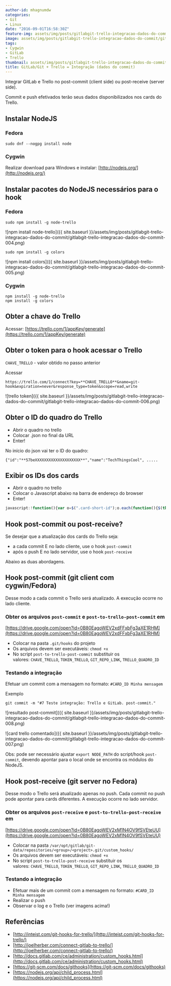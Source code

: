```yaml
---
author-id: mhagnumdw
categories:
- Git
- Linux
date: "2016-09-01T16:58:30Z"
feature-img: assets/img/posts/gitlabgit-trello-integracao-dados-do-commit/git-gitlab-trello-integracao-banner_v2.png
image: assets/img/posts/gitlabgit-trello-integracao-dados-do-commit/git-gitlab-trello-integracao-banner_v2.png
tags:
- Cygwin
- GitLab
- Trello
thumbnail: assets/img/posts/gitlabgit-trello-integracao-dados-do-commit/git-gitlab-trello-integracao-banner_v2.png
title: GitLab/Git + Trello = Integração (dados do commit)
---
```


Integrar GitLab e Trello no post-commit (client side) ou post-receive (server side).

<!--more-->

Commit e push efetivados terão seus dados disponibilizados nos cards do Trello.

## Instalar NodeJS

### Fedora

```shell
sudo dnf --nogpg install node
```

### Cygwin

Realizar download para Windows e instalar: [http://nodejs.org/](http://nodejs.org/)

## Instalar pacotes do NodeJS necessários para o hook

### Fedora

```shell
sudo npm install -g node-trello
```

![npm install node-trello]({{ site.baseurl }}/assets/img/posts/gitlabgit-trello-integracao-dados-do-commit/gitlabgit-trello-integracao-dados-do-commit-004.png)

```shell
sudo npm install -g colors
```

![npm install colors]({{ site.baseurl }}/assets/img/posts/gitlabgit-trello-integracao-dados-do-commit/gitlabgit-trello-integracao-dados-do-commit-005.png)

### Cygwin

```shell
npm install -g node-trello
npm install -g colors
```

## Obter a chave do Trello

Acessar: [https://trello.com/1/appKey/generate](https://trello.com/1/appKey/generate)

## Obter o token para o hook acessar o Trello

`CHAVE_TRELLO` - valor obtido no passo anterior

Acessar

```text
https://trello.com/1/connect?key=**CHAVE_TRELLO**&name=git-hook&expiration=never&response_type=token&scope=read,write
```

![trello token]({{ site.baseurl }}/assets/img/posts/gitlabgit-trello-integracao-dados-do-commit/gitlabgit-trello-integracao-dados-do-commit-006.png)

## Obter o ID do quadro do Trello

- Abrir o quadro no trello
- Colocar .json no final da URL
- Enter!

No início do json vai ter o ID do quadro:

```text
{"id":"**57beXXXXXXXXXXXXXXXXXXXX**","name":"TechThingsCool", .....
```

## Exibir os IDs dos cards

- Abrir o quadro no trello
- Colocar o Javascript abaixo na barra de endereço do browser
- Enter!

```javascript
javascript:!function(){var o=$(".card-short-id");o.each(function(){$(this).text($(this).text().replace("","").replace("","").replace("N.º ", ""))});o.hasClass("hide")?o.removeClass("hide").css({"font-weight":"normal","font-size":".9em","margin-right":"5px",padding:"2.3px 6px",background:$("body").css("background-color"),"border-radius":"10px",color:"yellow"}):o.addClass("hide")}();
```

## Hook post-commit ou post-receive?

Se desejar que a atualização dos cards do Trello seja:

- a cada commit E no lado cliente, use o hook `post-commit`
- após o push E no lado servidor, use o hook `post-receive`

Abaixo as duas abordagens.

## Hook post-commit (git client com cygwin/Fedora)

Desse modo a cada commit o Trello será atualizado. A execução ocorre no lado cliente.

### Obter os arquivos `post-commit` e `post-to-trello-post-commit` em

[https://drive.google.com/open?id=0B80EagoWEV2xdFFxbFg3aXE1RHM](https://drive.google.com/open?id=0B80EagoWEV2xdFFxbFg3aXE1RHM)

- Colocar na pasta `.git/hooks` do projeto
- Os arquivos devem ser executáveis: `chmod +x`
- No script `post-to-trello-post-commit` substituir os valores: `CHAVE_TRELLO`, `TOKEN_TRELLO`, `GIT_REPO_LINK`, `TRELLO_QUADRO_ID`

### Testando a integração

Efetuar um commit com a mensagem no formato: `#CARD_ID Minha mensagem`

Exemplo

```shell
git commit -m "#7 Teste integração: Trello e GitLab. post-commit."
```

![resultado post-commit]({{ site.baseurl }}/assets/img/posts/gitlabgit-trello-integracao-dados-do-commit/gitlabgit-trello-integracao-dados-do-commit-008.png)

![card trello comentado]({{ site.baseurl }}/assets/img/posts/gitlabgit-trello-integracao-dados-do-commit/gitlabgit-trello-integracao-dados-do-commit-007.png)

Obs: pode ser necessário ajustar `export NODE_PATH` do script/hook `post-commit`, devendo apontar para o local onde se encontra os módulos do NodeJS.

## Hook post-receive (git server no Fedora)

Desse modo o Trello será atualizado apenas no push. Cada commit no push pode apontar para cards diferentes. A execução ocorre no lado servidor.

### Obter os arquivos `post-receive` e `post-to-trello-post-receive` em

[https://drive.google.com/open?id=0B80EagoWEV2xM1N4OV9fSVEteUU](https://drive.google.com/open?id=0B80EagoWEV2xM1N4OV9fSVEteUU)

- Colocar na pasta `/var/opt/gitlab/git-data/repositories/<group>/<project>.git/custom_hooks/`
- Os arquivos devem ser executáveis: `chmod +x`
- No script `post-to-trello-post-receive` substituir os valores: `CHAVE_TRELLO`, `TOKEN_TRELLO`, `GIT_REPO_LINK`, `TRELLO_QUADRO_ID`

### Testando a integração

- Efetuar mais de um commit com a mensagem no formato: `#CARD_ID Minha mensagem`
- Realizar o push
- Observar o log e o Trello (ver imagens acima!)

## Referências

- [http://inteist.com/git-hooks-for-trello/](http://inteist.com/git-hooks-for-trello/)
- [http://joelherber.com/connect-gitlab-to-trello/](http://joelherber.com/connect-gitlab-to-trello/)
- [http://docs.gitlab.com/ce/administration/custom_hooks.html](http://docs.gitlab.com/ce/administration/custom_hooks.html)
- [https://git-scm.com/docs/githooks](https://git-scm.com/docs/githooks)
- [https://nodejs.org/api/child_process.html](https://nodejs.org/api/child_process.html)
